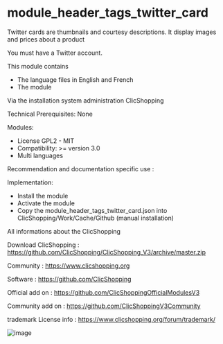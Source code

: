 # module_header_tags_twitter_card

Twitter cards are thumbnails and courtesy descriptions. It display images and prices about a product

You must have a Twitter account.


This module contains

- The language files in English and French
- The module

Via the installation system administration ClicShopping

Technical Prerequisites: None

Modules:
- License GPL2 - MIT
- Compatibility: >= version 3.0
- Multi languages

Recommendation and documentation specific use :

Implementation:

- Install the module
- Activate the module
- Copy the module_header_tags_twitter_card.json into ClicShopping/Work/Cache/Github (manual installation)

 All informations about the ClicShopping

 Download ClicShopping : https://github.com/ClicShopping/ClicShopping_V3/archive/master.zip

 Community : https://www.clicshopping.org

 Software : https://github.com/ClicShopping

 Official add on : https://github.com/ClicShoppingOfficialModulesV3

 Community add on : https://github.com/ClicShoppingV3Community

 trademark License info : https://www.clicshopping.org/forum/trademark/

![image](https://github.com/ClicShoppingV3Community/module_header_tags_twitter_card/blob/master/ModuleInfosJson/image.png)
